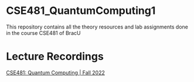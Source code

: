 # CSE481_QuantumComputing1
This repository contains all the theory resources and lab assignments done in the course CSE481 of BracU <br>

# Lecture Recordings
[CSE481: Quantum Computing | Fall 2022](https://youtube.com/playlist?list=PL-lCYwFS3hp2T0MAwY0MmQpWaQF0pmsJv&si=cOFEJzqMsv2vs-kU) <br>

